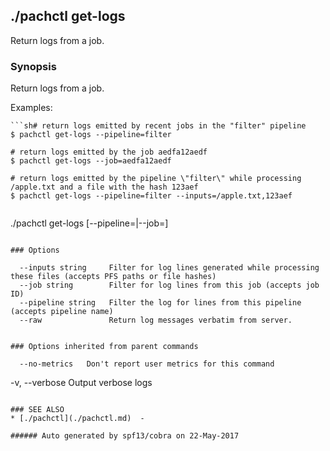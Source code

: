 ## ./pachctl get-logs

Return logs from a job.

### Synopsis


Return logs from a job.

Examples:

	```sh# return logs emitted by recent jobs in the "filter" pipeline
	$ pachctl get-logs --pipeline=filter

	# return logs emitted by the job aedfa12aedf
	$ pachctl get-logs --job=aedfa12aedf

	# return logs emitted by the pipeline \"filter\" while processing /apple.txt and a file with the hash 123aef
	$ pachctl get-logs --pipeline=filter --inputs=/apple.txt,123aef
```

```
./pachctl get-logs [--pipeline=<pipeline>|--job=<job id>]
```

### Options

```
      --inputs string     Filter for log lines generated while processing these files (accepts PFS paths or file hashes)
      --job string        Filter for log lines from this job (accepts job ID)
      --pipeline string   Filter the log for lines from this pipeline (accepts pipeline name)
      --raw               Return log messages verbatim from server.
```

### Options inherited from parent commands

```
      --no-metrics   Don't report user metrics for this command
  -v, --verbose      Output verbose logs
```

### SEE ALSO
* [./pachctl](./pachctl.md)	 - 

###### Auto generated by spf13/cobra on 22-May-2017
